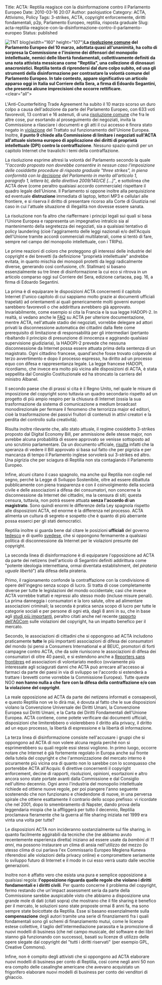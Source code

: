 Title: ACTA: Reptilia reagisce con la disinformazione contro il Parlamento Europeo
Date: 2010-03-16 20:07
Author: paolojustice
Category: ACTA, Attivismo, Policy
Tags: 3-strikes, ACTA, copyright enforcemente, diritti fondamentali, p2p, Parlamento Europeo, reptilia, risposta graduale
Slug: acta-reptilia-reagisce-con-la-disinformazione-contro-il-parlamento-europeo
Status: published

![TNT blog](http://blog.tntvillage.scambioetico.org/wp-content/uploads/2010/01/noalacta.jpg){width="160" height="107"}**La [risoluzione comune](http://www.europarl.europa.eu/sides/getDoc.do?pubRef=-//EP//TEXT+TA+P7-TA-2010-0058+0+DOC+XML+V0//IT) del Parlamento Europeo del 10 marzo, adottata quasi all'unanimità, ha colto di sorpresa la Commissione e l'insieme dei difensori del monopolio intellettuale, nemici delle libertà fondamentali, collettivamente definiti da una nota attivista messicana come "Reptilia", una collezione di dinosauri anacronistici. Reptilia tenta di riprendersi dal duro colpo subito, ed usa gli strumenti della disinformazione per contrastare la volontà comune del Parlamento Europeo. In tale contesto, appare significativo un articolo apparso oggi in Italia sul Corriere della Sera, a firma di Edoardo Segantini, che presenta alcune imprecisioni che occorre rettificare.**  
<clear="all">  
**<!--more-->**  
L'Anti-Counterfeiting Trade Agreement ha subito il 10 marzo scorso un duro colpo a causa dell'adozione da parte del Parlamento Europeo, con 633 voti favorevoli, 13 contrari e 16 astenuti, di una [risoluzione comune](http://www.europarl.europa.eu/sides/getDoc.do?pubRef=-//EP//TEXT+TA+P7-TA-2010-0058+0+DOC+XML+V0//IT) che fra le altre cose, pur esortando al proseguimento dei negoziati, invita la Commissione a rilasciare i documenti e gli atti il cui accesso è finora stato negato in [violazione](http://blog.tntvillage.scambioetico.org/?p=4550) del Trattato sul funzionamento dell'Unione Europea. Inoltre, **il punto 9 chiede alla Commissione di limitare i negoziati sull'ACTA all'attuale sistema europeo di applicazione dei diritti di proprietà intellettuale (DPI) contro la contraffazione**. Nessuno spazio quindi per un capitolo Internet che travalichi i temi della contraffazione.

La risoluzione esprime altresì la volontà del Parlamento secondo la quale *"l'accordo proposto non dovrebbe consentire in nessun caso l'imposizione delle cosiddette procedure di risposta graduale "three strikes", in piena conformità con la [decisione](http://blog.tntvillage.scambioetico.org/?p=4212) del Parlamento in merito all'articolo 1, paragrafo 1, lettera b), della direttiva 2009/140/CE \[...\]"*, e sottolinea che ACTA deve (come peraltro qualsiasi accordo commerciale) rispettare il quadro legale dell'Unione. Il Parlamento si oppone inoltre alla perquisizione ed eventuale **distruzione** immediata di laptop, lettori MP3 e cellulari alle frontiere, e si riserva il diritto di presentare ricorso alla Corte di Giustizia nel caso in cui l'attuale situazione di illegalità non dovesse essere sanata.

La risoluzione non fa altro che riaffermare i principi legali sui quali si basa l'Unione Europea e rappresenta un impegnativo intralcio sia al mantenimento della segretezza dei negoziati, sia a qualsiasi tentativo di policy laundering (cioè l'aggiramento delle leggi nazionali e/o dell'Acquis dell'Unione tramite accordi commerciali multilaterali, come si tentò di fare, sempre nel campo del monopolio intellettuale, con i TRIPs).

Le prime reazioni di coloro che proteggono gli interessi delle industrie del copyright e dei brevetti (la definizione "proprietà intellettuale" andrebbe evitata, in quanto mischia dei monopoli protetti da leggi radicalmente diverse, generando così confusione, cfr. Stallman) si basano essenzialmente su tre linee di disinformazione la cui eco si ritrova in un articolo comparso oggi sul Corriere del Sera, edizione cartacea, pag. 16, a firma di Edoardo Segantini.

La prima è di equiparare le disposizioni ACTA concernenti il capitolo Internet (l'unico capitolo di cui sappiamo molto grazie ai documenti ufficiali trapelati) ad orientamenti ai quali genericamente molti governi europei sarebbero favorevoli o che addirittura avrebbero già approvato. Invariabilmente, come esempio si cita la Francia e la sua legge HADOPI-2. In realtà, si vedano anche le [FAQ](http://blog.tntvillage.scambioetico.org/?p=5435) su ACTA per ulteriore documentazione, mentre ACTA, nell'attuale stadio dei negoziati, vorrebbe delegare ad attori privati la disconnessione automatica dei cittadini dalla Rete come prerequisito di limitazione di responsabilità per gli intermediari (pertanto ribaltando il principio di presunzione di innocenza e aggirando qualsiasi supervisione giudiziaria), la HADOPI-2 prevede che nessuna disconnessione da Internet possa essere attuata prima della sentenza di un magistrato. Ogni cittadino francese, quand'anche fosse trovato colpevole al terzo avvertimento e dopo il processo espresso, ha diritto ad un processo equo con difesa e rappresentanza legale. La legge francese HADOPI, ricordiamo, che invece era molto più vicina alle disposizioni di ACTA, è stata seppellita dal Consiglio Costituzionale ed ha stroncato la carriera del ministro Albanel.

Il secondo paese che di prassi si cita è il Regno Unito, nel quale le misure di imposizione del copyright sono tuttavia un quadro secondario rispetto ad un progetto di più ampio respiro per la chiusura di Internet (ossia la sua trasformazione da sistema di comunicazione a medium broadcast monodirezionale per fermare il fenomeno che terrorizza major ed editori, cioè la trasformazione dei passivi fruitori di contenuti in attivi creatori e la perdita del controllo sulla creatività).

Risulta inoltre rilevante che, allo stato attuale, il regime cosiddetto 3-strikes proposto dal Digital Economy Bill, per ammissione delle stesse major, non avrebbe alcuna probabilità di essere approvato se venisse sottoposto ad uno scrutinio parlamentare. Da un documento ufficiale, [risulta](http://www.iptegrity.com/index.php?option=com_content&task=view&id=486&Itemid=9) infatti che la speranza di vedere il Bill approvato si basa sul fatto che per pigrizia e per mancanza di tempo il Parlamento inglese sorvolerà sui 3-strikes ed altro. Una pigrizia che per sciagura di Reptilia non sta contagiando il Parlamento Europeo.

Infine, alcuni citano il caso spagnolo, ma anche qui Reptilia non coglie nel segno, perché la Legge di Sviluppo Sostenibile, oltre ad essere dibattuta pubblicamente con piena trasparenza e con il coinvolgimento della società civile e delle associazioni a difesa dei consumatori, non concerne la disconnessione da Internet dei cittadini, ma la censura di siti; questa censura, tuttavia, non potrà essere attuata **senza l'accordo di un magistrato**. Sono quindi enormi le differenze della Ley spagnola rispetto alle disposizioni ACTA, ed enorme è la differenza nel processo. ACTA alimenta un cultura di segreto e sospetto che è quanto di più aberrante possa esserci per gli stati democratici.

Reptilia inoltre si guarda bene dal citare le posizioni **ufficiali** del governo [tedesco](http://blog.tntvillage.scambioetico.org/?p=5526) e di quello [svedese](http://blog.tntvillage.scambioetico.org/?p=4530), che si oppongono fermamente a qualsiasi politica di disconnessione da Internet per le violazioni presunte del copyright.

La seconda linea di disinformazione è di equiparare l'opposizione ad ACTA da parte dei netizens (nell'articolo di Segantini definiti addirittura come "potente ideologia internettiana, ormai diventata establishment, del *pirateria uguale libertà*") alla difesa della pirateria.

Primo, il ragionamento confonde la contraffazione con la condivisione di opere dell'ingegno senza scopo di lucro. Si tratta di cose completamente diverse per tutte le legislazioni del mondo occidentale; casi che invece ACTA vorrebbe trattati e repressi allo stesso modo (incluse misure penali). La prima danneggia i consumatori e la loro salute, oltre ad alimentare associazioni criminali; la seconda è pratica senza scopo di lucro per tutte le categorie sociali e per persone di ogni età, dagli 8 anni in su, che in base agli [studi più importanti](http://blog.tntvillage.scambioetico.org/?p=3544), peraltro citati anche nel recente [rapporto dell'AGCom](http://blog.tntvillage.scambioetico.org/?p=5359) sulle violazioni del copyright, ha un impatto benefico per il mercato.

Secondo, le associazioni di cittadini che si oppongono ad ACTA includono praticamente **tutte** le più importanti associazioni di difesa dei consumatori del mondo (si pensi a Consumers International e al BEUC, promotori di forti campagne contro ACTA, che da sole riuniscono le associazioni di difesa dei consumatori di oltre 40 paesi), e si estendono anche a [Reporters sans frontières](http://www.dazebao.org/news/index.php?option=com_content&view=article&id=8405:acta-minaccia-la-liberta-di-espressione-la-denuncia-di-reporters-sans-frontieres&catid=89:media&Itemid=290) ed associazioni di volontariato medico (ovviamente più interessate agli sciagurati danni che ACTA può arrecare all'accesso ai farmaci da parte dei paesi in via di sviluppo se l'accordo si estenderà a trattare i brevetti come vorrebbe la Commissione Europea). Tutte queste NGO **non hanno nulla a che fare con la difesa della contraffazione e/o con la violazione del copyright**.

La reale opposizione ad ACTA da parte dei netizens informati e consapevoli, e questo Reptilia non ve lo dirà mai, è dovuta al fatto che le sue disposizioni violano la Convenzione Universale dei Diritti Umani, la Convenzione Europea sui Diritti Umani, e la Carta dei Diritti Fondamentali dell'Unione Europea. ACTA contiene, come potete verificare dai documenti ufficiali, disposizioni che limiterebbero o violerebbero il diritto alla privacy, il diritto ad un equo processo, la libertà di espressione e la libertà di informazione.

La terza linea di disinformazione consiste nell'accusare i gruppi che si oppongono ad ACTA di non volere alcuna regola perché non si esprimerebbero su quali regole essi stessi vogliono. In primo luogo, occorre notare che Internet è già fortemente regolato in Europa anche sul fronte della tutela del copyright e che l'armonizzazione del mercato interno è sicuramente più vicina ora di quanto non lo sarebbe con lo sconquasso che porterebbe ACTA all'Acquis: 6 direttive concernenti il copyright enforcement, decine di rapporti, risoluzioni, opinioni, esortazioni e altro ancora sono state portate avanti dalla Commissione e dal Consiglio nell'ultimo decennio. Ogni anno l'industria del monopolio intellettuale richiede ed ottiene nuove regole, per poi piangere l'anno seguente sostenendo che non funzionano e chiedendone di nuove, in una perversa spirale che ottiene esattamente il contrario dello scopo prefisso: vi ricordate che nel 2001, dopo lo smembramento di Napster, dando prova della leggendaria miopia che la affliggerà per tutto il decennio, Reptilia proclamava fieramente che la guerra al file sharing iniziata nel 1999 era vinta una volta per tutte?

Le disposizioni ACTA non incideranno sostanzialmente sul file sharing, in quanto facilmente aggirabili da tecniche che (ne abbiamo avuto recentemente esperienza diretta) iniziano ad essere usate da *bambini di 11 anni*, ma possono instaurare un clima di ansia nell'utilizzo del mezzo (lo stesso clima di cui parlava l'ex Commissario Europeo Meglena Kuneva riferendosi alle violazioni della privacy online) e compromettere seriamente lo sviluppo futuro di Internet e il modo in cui esso verrà usato dalle vecchie generazioni.

Inoltre non è affatto vero che esista una pura e semplice opposizione a qualsiasi regola: **l'opposizione riguarda quelle regole che violano i diritti fondamentali e i diritti civili**. Per quanto concerne il problema del copyright, fermo restando che un'impact assessment seria da parte della Commissione sarebbe auspicabile visto che abbiamo a disposizione una grande mole di dati (citati sopra) che mostrano che il file sharing è benefico per il mercato, le soluzioni sono state proposte ormai 8 anni fa, ma sono sempre state boicottate da Reptilia. Esse si basano essenzialmente sulla **compensazione** degli autori tramite una serie di finanziamenti fra i quali fondamentali sono gli schemi di finanziamento mutui, come le licenze estese collettive, il taglio dell'intermediazione parassita e la promozione di nuovi modelli di business (che nel campo musicale, del software e dei libri stanno già funzionando con successo), basati su licenze di utilizzo delle opere slegate dal copyright del "tutti i diritti riservati" (per esempio GPL, Creative Commons).

Infine, non è compito degli attivisti che si oppongono ad ACTA elaborare nuovi modelli di business per conto di Reptilia, così come negli anni 50 non era compito delle casalinghe americane che avevano acquistato un frigorifero elaborare nuovi modelli di business per conto dei venditori di ghiaccio.
